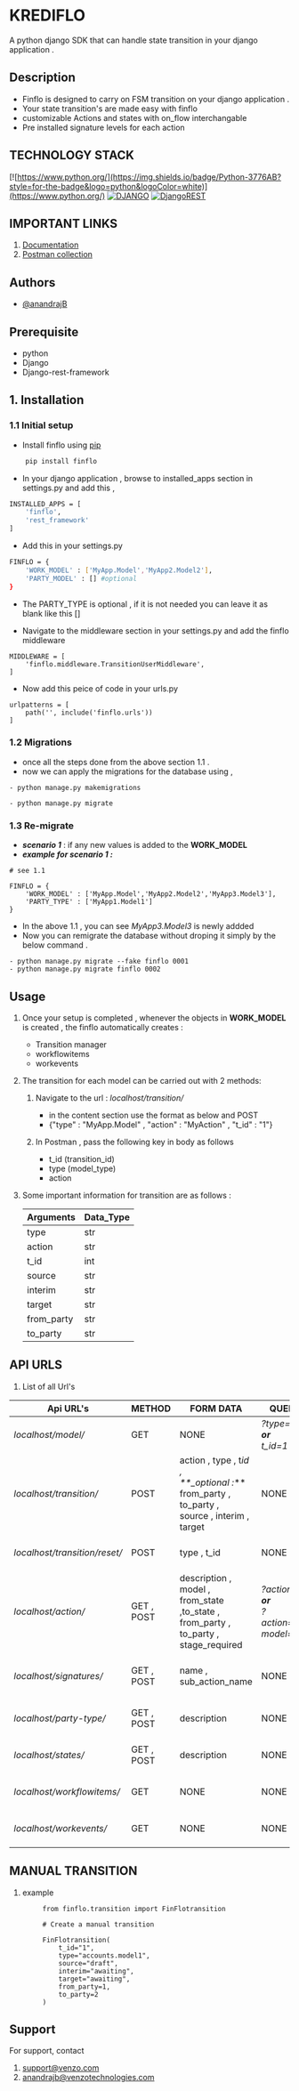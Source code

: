 # **KREDIFLO**


A python django SDK that can handle state transition in your django application .

## Description

- Finflo is designed to carry on FSM transition on your django application .
- Your state transition's are made easy with finflo
- customizable Actions and states with on_flow interchangable
- Pre installed signature levels for each action

## TECHNOLOGY STACK

[![https://www.python.org/](https://img.shields.io/badge/Python-3776AB?style=for-the-badge&logo=python&logoColor=white)](https://www.python.org/)
[![DJANGO](https://img.shields.io/badge/Django-092E20?style=for-the-badge&logo=django&logoColor=white)](https://www.djangoproject.com/)
[![DjangoREST](https://img.shields.io/badge/DJANGO-REST-ff1709?style=for-the-badge&logo=django&logoColor=white&color=ff1709&labelColor=gray)](https://www.django-rest-framework.org/)

## IMPORTANT LINKS

1. [Documentation](https://documenter.getpostman.com/view/11858287/2s8YmUJyvy)
2. [Postman collection](https://api.postman.com/collections/11858287-f9ff5270-991d-4782-9fab-c034597f3f43?access_key=PMAT-01GJCW5ZKHZM68NWKCNW7KDJP2)

## Authors

- [@anandrajB](https://github.com/anandrajB)

## Prerequisite

- python
- Django
- Django-rest-framework

## 1. Installation

### 1.1 Initial setup

- Install finflo using [pip](https://pypi.org/project/finflo/)

```bash
    pip install finflo
```

- In your django application , browse to installed_apps section in settings.py and add this ,

```bash
INSTALLED_APPS = [
    'finflo',
    'rest_framework'
]
```

- Add this in your settings.py

```bash
FINFLO = {
    'WORK_MODEL' : ['MyApp.Model','MyApp2.Model2'],
    'PARTY_MODEL' : [] #optional
}
```

- The PARTY_TYPE is optional , if it is not needed you can leave it as blank like this []

- Navigate to the middleware section in your settings.py and add the finflo middleware

```
MIDDLEWARE = [
    'finflo.middleware.TransitionUserMiddleware',
]
```

- Now add this peice of code in your urls.py

```
urlpatterns = [
    path('', include('finflo.urls'))
]
```

### 1.2 Migrations

- once all the steps done from the above section 1.1 .
- now we can apply the migrations for the database using ,

```
- python manage.py makemigrations
```

```
- python manage.py migrate
```

### 1.3 Re-migrate

- **_scenario 1_** : if any new values is added to the **WORK_MODEL**
- **_example for scenario 1 :_**

```
# see 1.1

FINFLO = {
    'WORK_MODEL' : ['MyApp.Model','MyApp2.Model2','MyApp3.Model3'],
    'PARTY_TYPE' : ['MyApp1.Model1']
}

```

- In the above 1.1 , you can see _MyApp3.Model3_ is newly addded
- Now you can remigrate the database without droping it simply by the below command .

```
- python manage.py migrate --fake finflo 0001
- python manage.py migrate finflo 0002
```

## Usage

1. Once your setup is completed , whenever the objects in **WORK_MODEL** is created , the finflo automatically creates :

   - Transition manager
   - workflowitems
   - workevents

2. The transition for each model can be carried out with 2 methods:

   1. Navigate to the url : _localhost/transition/_

      - in the content section use the format as below and POST
      - {"type" : "MyApp.Model" , "action" : "MyAction" , "t_id" : "1"}

   2. In Postman , pass the following key in body as follows

      - t_id (transition_id)
      - type (model_type)
      - action

3. Some important information for transition are as follows :

   | Arguments  | Data_Type |
   | ---------- | --------- |
   | type       | str       |
   | action     | str       |
   | t_id       | int       |
   | source     | str       |
   | interim    | str       |
   | target     | str       |
   | from_party | str       |
   | to_party   | str       |

## API URLS

1. List of all Url's

| Api URL's                       | METHOD     | FORM DATA                                                                                                    | QUERY_PARAMS                                                      | Example                              | Description                          |
| ------------------------------- | ---------- | ------------------------------------------------------------------------------------------------------------ | ----------------------------------------------------------------- | ------------------------------------ | ------------------------------------ |
| _localhost/model/_              | GET        | NONE                                                                                                         | _?type=Model&t_id=1_ **_or_** <br/> _t_id=1_                      | `localhost/model/?type=Model&t_id=1` | Fetch resource                       |
| *localhost/*transition*/*       | POST       | action , type , t*id , <br /> \*\*\_optional :*\*\* from_party , to_party , <br /> source , interim , target | NONE                                                              | `localhost/transition/`              | Perform a transition                 |
| *localhost/*transition*/reset/* | POST       | type , t_id                                                                                                  | NONE                                                              | `localhost/transition/reset/`        | Reset a specific transition          |
| *localhost/*action*/*           | GET , POST | description , model , <br/> from_state ,to_state ,<br /> from_party , to_party , stage_required              | _?action=MYACTION_ **_or_** <br/> _?action=MYACTION&?model=Model_ | `localhost/action/?action=MYACTION`  | Get or perform an action             |
| *localhost/*signatures*/*       | GET , POST | name , sub_action_name                                                                                       | NONE                                                              | `localhost/signatures/`              | Retrieve or create action signatures |
| *localhost/*party-type*/*       | GET , POST | description                                                                                                  | NONE                                                              | `localhost/party-type/`              | Get or create party types            |
| *localhost/*states*/*           | GET , POST | description                                                                                                  | NONE                                                              | `localhost/states/`                  | Get or create states                 |
| *localhost/*workflowitems*/*    | GET        | NONE                                                                                                         | NONE                                                              | `localhost/workflowitems/`           | Retrieve workflow items              |
| _localhost/workevents/_         | GET        | NONE                                                                                                         | NONE                                                              | `localhost/workevents/`              | Retrieve work events                 |

## MANUAL TRANSITION

1. example

   ```
        from finflo.transition import FinFlotransition

        # Create a manual transition

        FinFlotransition(
            t_id="1",
            type="accounts.model1",
            source="draft",
            interim="awaiting",
            target="awaiting",
            from_party=1,
            to_party=2
        )

   ```

## Support

For support, contact

1. support@venzo.com
2. anandrajb@venzotechnologies.com
